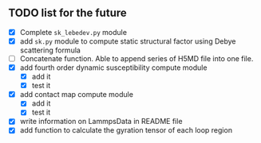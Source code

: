 ## TODO list for the future

- [x] Complete `sk_lebedev.py` module
- [x] add `sk.py` module to compute static structural factor using Debye
      scattering formula
- [ ] Concatenate function. Able to append series of H5MD file into one file.
- [x] add fourth order dynamic susceptibility compute module
  - [x] add it
  - [x] test it
- [x] add contact map compute module
  - [x] add it
  - [x] test it
- [x] write information on LammpsData in README file
- [x] add function to calculate the gyration tensor of each loop region
